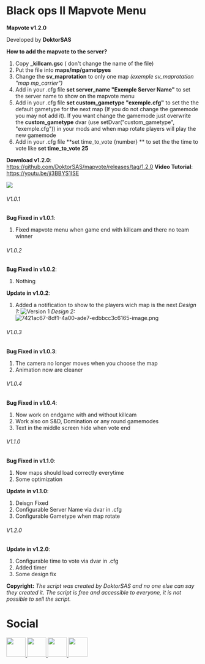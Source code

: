 # Black ops II Mapvote Menu
**Mapvote v1.2.0**

Developed by **DoktorSAS**

**How to add the mapvote to the server?**
1. Copy **_killcam.gsc** ( don't change the name of the file)
2. Put the file into **maps/mp/gametpyes**
3. Change the **sv_maprotation** to only one map *(exemple sv_maprotation "map mp_carrier")*
4. Add in your .cfg file **set server_name "Exemple Server Name"** to set the server name to show on the mapvote menu
5. Add in your .cfg file **set custom_gametype "exemple.cfg"** to set the the default gametype for the next map (If you do not change the gamemode you may not add it). If you want change the gamemode just overwrite the **custom_gametype** dvar (use setDvar("custom_gametype", "exemple.cfg")) in your mods and when map rotate players will play the new gamemode
6.  Add in your .cfg file **set time_to_vote {number} ** to set the the time to vote like **set time_to_vote 25** 

**Download v1.2.0**: https://github.com/DoktorSAS/mapvote/releases/tag/1.2.0
**Video Tutorial**: https://youtu.be/ji3BBYS1ISE

![](https://media.discordapp.net/attachments/722423683666149406/788375898151714816/1608033246340-8c10eea4-449f-4147-9e07-7ffb925649c2-image.png?width=1202&height=676) 
###### V1.0.1
**Bug Fixed in v1.0.1**:
1. Fixed mapvote menu when game end with killcam and there no team winner

###### V1.0.2
**Bug Fixed in v1.0.2**:
1. Nothing

**Update in v1.0.2**:
1. Added a notification to show to the players wich map is the next
*Design 1:* 
![Version 1](https://forum.plutonium.pw/assets/uploads/files/1597148314270-252d462c-9d88-4e96-b05d-a07690be4503-image.png) 
*Design 2:*
![7421ac67-8df1-4a00-ade7-edbbcc3c6165-image.png](https://forum.plutonium.pw/assets/uploads/files/1608033246340-8c10eea4-449f-4147-9e07-7ffb925649c2-image.png)

###### V1.0.3
**Bug Fixed in v1.0.3**:
1. The camera no longer moves when you choose the map
2. Animation now are cleaner

###### V1.0.4
**Bug Fixed in v1.0.4**:
1. Now work on endgame with and without killcam 
2. Work also on S&D, Domination or any round gamemodes
3. Text in the middle screen hide when vote end

###### V1.1.0
**Bug Fixed in v1.1.0**:
1. Now maps should load correctly everytime
2. Some optimization 

**Update in v1.1.0**:
1. Deisgn Fixed
2. Configurable Server Name via dvar in .cfg
3. Configurable Gametype when map rotate

###### V1.2.0
**Update in v1.2.0**:
1. Configurable time to vote via dvar in .cfg
2. Added timer
3. Some design fix


**Copyright:** *The script was created by DoktorSAS and no one else can say they created it. The script is free and accessible to everyone, it is not possible to sell the script.*

# Social
<a href="https://twitter.com/DoktorSAS"> <img src="https://i.imgur.com/rcPkXtU.png" width="50" high = "50"/> <a href="https://twitter.com/DoktorSAS"> <img src="https://i.imgur.com/xAANm7S.png" width="50" high = "50"/> </a><a href="https://twitter.com/DoktorSAS"> <img src="https://i.imgur.com/XlctxvH.png" width="50" high = "50"/> </a><a href="https://discord.gg/nCP2y4J"> <img src="https://i.imgur.com/AoMmUW4.png" width="50" high = "50"/> </a>


